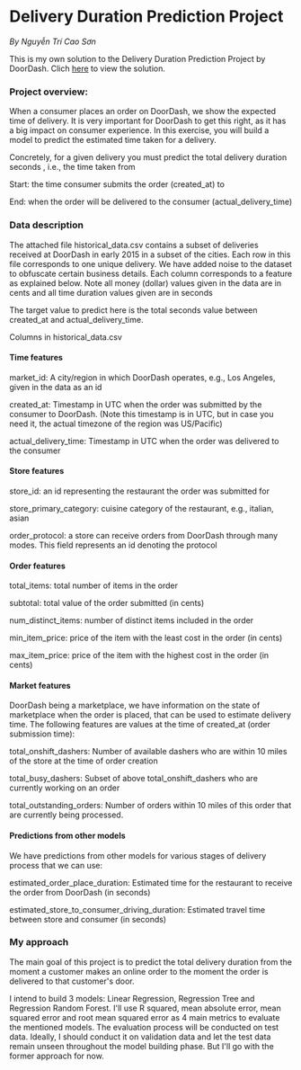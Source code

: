 # Delivery Duration Prediction Project
*By Nguyễn Trí Cao Sơn*

This is my own solution to the Delivery Duration Prediction Project by DoorDash. Clich [here](https://github.com/nguyentricaoson/Data_project/blob/main/DoorDash/DoorDash_project.ipynb) to view the solution.

### Project overview: 

When a consumer places an order on DoorDash, we show the expected time of delivery. It is very important for DoorDash to get this right, as it has a big impact on consumer experience. In this exercise, you will build a model to predict the estimated time taken for a delivery.

Concretely, for a given delivery you must predict the total delivery duration seconds , i.e., the time taken from

Start: the time consumer submits the order (created_at) to

End: when the order will be delivered to the consumer (actual_delivery_time)

### Data description

The attached file historical_data.csv contains a subset of deliveries received at DoorDash in early 2015 in a subset of the cities. Each row in this file corresponds to one unique delivery. We have added noise to the dataset to obfuscate certain business details. Each column corresponds to a feature as explained below. Note all money (dollar) values given in the data are in cents and all time duration values given are in seconds

The target value to predict here is the total seconds value between created_at and actual_delivery_time.

Columns in historical_data.csv

#### Time features

market_id: A city/region in which DoorDash operates, e.g., Los Angeles, given in the data as an id

created_at: Timestamp in UTC when the order was submitted by the consumer to DoorDash. (Note this timestamp is in UTC, but in case you need it, the actual timezone of the region was US/Pacific)

actual_delivery_time: Timestamp in UTC when the order was delivered to the consumer

#### Store features

store_id: an id representing the restaurant the order was submitted for

store_primary_category: cuisine category of the restaurant, e.g., italian, asian

order_protocol: a store can receive orders from DoorDash through many modes. This field represents an id denoting the protocol

#### Order features

total_items: total number of items in the order

subtotal: total value of the order submitted (in cents)

num_distinct_items: number of distinct items included in the order

min_item_price: price of the item with the least cost in the order (in cents)

max_item_price: price of the item with the highest cost in the order (in cents)

#### Market features

DoorDash being a marketplace, we have information on the state of marketplace when the order is placed, that can be used to estimate delivery time. The following features are values at the time of created_at (order submission time):

total_onshift_dashers: Number of available dashers who are within 10 miles of the store at the time of order creation

total_busy_dashers: Subset of above total_onshift_dashers who are currently working on an order

total_outstanding_orders: Number of orders within 10 miles of this order that are currently being processed.

#### Predictions from other models

We have predictions from other models for various stages of delivery process that we can use:

estimated_order_place_duration: Estimated time for the restaurant to receive the order from DoorDash (in seconds)

estimated_store_to_consumer_driving_duration: Estimated travel time between store and consumer (in seconds)

### My approach

The main goal of this project is to predict the total delivery duration from the moment a customer makes an online order to the moment the order is delivered to that customer's door.

I intend to build 3 models: Linear Regression, Regression Tree and Regression Random Forest. I'll use R squared, mean absolute error, mean squared error and root mean squared error as 4 main metrics to evaluate the mentioned models.
The evaluation process will be conducted on test data. Ideally, I should conduct it on validation data and let the test data remain unseen throughout the model building phase. But I'll go with the former approach for now.
